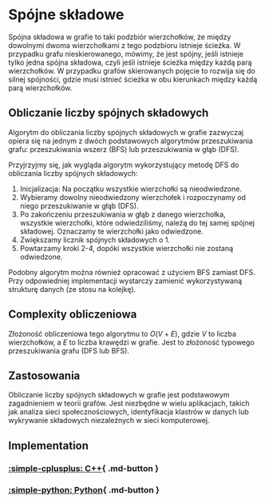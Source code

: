 # Spójne składowe

Spójna składowa w grafie to taki podzbiór wierzchołków, że między dowolnymi dwoma wierzchołkami z tego podzbioru istnieje ścieżka. W przypadku grafu nieskierowanego, mówimy, że jest spójny, jeśli istnieje tylko jedna spójna składowa, czyli jeśli istnieje ścieżka między każdą parą wierzchołków. W przypadku grafów skierowanych pojęcie to rozwija się do silnej spójności, gdzie musi istnieć ścieżka w obu kierunkach między każdą parą wierzchołków.

## Obliczanie liczby spójnych składowych

Algorytm do obliczania liczby spójnych składowych w grafie zazwyczaj opiera się na jednym z dwóch podstawowych algorytmów przeszukiwania grafu: przeszukiwania wszerz (BFS) lub przeszukiwania w głąb (DFS).

Przyjrzyjmy się, jak wygląda algorytm wykorzystujący metodę DFS do obliczania liczby spójnych składowych:

1. Inicjalizacja: Na początku wszystkie wierzchołki są nieodwiedzone.
2. Wybieramy dowolny nieodwiedzony wierzchołek i rozpoczynamy od niego przeszukiwanie w głąb (DFS).
3. Po zakończeniu przeszukiwania w głąb z danego wierzchołka, wszystkie wierzchołki, które odwiedziliśmy, należą do tej samej spójnej składowej. Oznaczamy te wierzchołki jako odwiedzone.
4. Zwiększamy licznik spójnych składowych o $1$.
5. Powtarzamy kroki $2$-$4$, dopóki wszystkie wierzchołki nie zostaną odwiedzone.

Podobny algorytm można również opracować z użyciem BFS zamiast DFS. Przy odpowiedniej implementacji wystarczy zamienić wykorzystywaną strukturę danych (ze stosu na kolejkę).

## Complexity obliczeniowa

Złożoność obliczeniowa tego algorytmu to $O(V+E)$, gdzie $V$ to liczba wierzchołków, a $E$ to liczba krawędzi w grafie. Jest to złożoność typowego przeszukiwania grafu (DFS lub BFS).

## Zastosowania

Obliczanie liczby spójnych składowych w grafie jest podstawowym zagadnieniem w teorii grafów. Jest niezbędne w wielu aplikacjach, takich jak analiza sieci społecznościowych, identyfikacja klastrów w danych lub wykrywanie składowych niezależnych w sieci komputerowej.

## Implementation

### [:simple-cplusplus: C++](../../programming/c++/algorithms/graphs/connected-components.md){ .md-button }

### [:simple-python: Python](../../programming/python/algorithms/graphs/connected-components.md){ .md-button }

